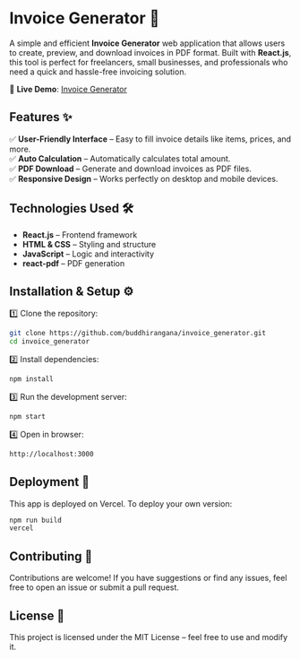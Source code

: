 # Invoice Generator 🧾  

A simple and efficient **Invoice Generator** web application that allows users to create, preview, and download invoices in PDF format. Built with **React.js**, this tool is perfect for freelancers, small businesses, and professionals who need a quick and hassle-free invoicing solution.  

🚀 **Live Demo**: [Invoice Generator](https://invoice-generator-one-delta.vercel.app/)  

## Features ✨  

✅ **User-Friendly Interface** – Easy to fill invoice details like items, prices, and more.  
✅ **Auto Calculation** – Automatically calculates total amount.  
✅ **PDF Download** – Generate and download invoices as PDF files.  
✅ **Responsive Design** – Works perfectly on desktop and mobile devices.  

## Technologies Used 🛠️  

- **React.js** – Frontend framework  
- **HTML & CSS** – Styling and structure  
- **JavaScript** – Logic and interactivity  
- **react-pdf** – PDF generation  

## Installation & Setup ⚙️  

1️⃣ Clone the repository:  
```sh
git clone https://github.com/buddhirangana/invoice_generator.git
cd invoice_generator
```

2️⃣ Install dependencies:
```sh
npm install
```

3️⃣ Run the development server:
```sh
npm start
```

4️⃣ Open in browser:
```sh
http://localhost:3000
```

## Deployment 🚀
This app is deployed on Vercel. To deploy your own version:
```sh
npm run build
vercel
```

## Contributing 🤝
Contributions are welcome! If you have suggestions or find any issues, feel free to open an issue or submit a pull request.

## License 📜
This project is licensed under the MIT License – feel free to use and modify it.
